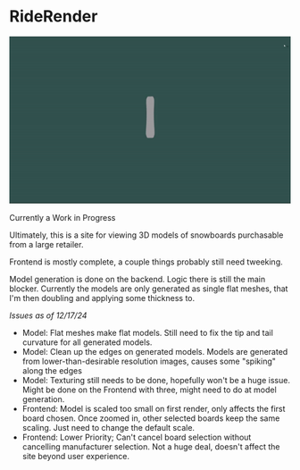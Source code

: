# RideRender
![Demo GIF](./demo.gif)

Currently a Work in Progress

Ultimately, this is a site for viewing 3D models of snowboards purchasable from a large retailer. 

Frontend is mostly complete, a couple things probably still need tweeking. 

Model generation is done on the backend. Logic there is still the main blocker. Currently the models are only generated as single flat meshes, that I'm then doubling and applying some thickness to. 

*Issues as of 12/17/24*
* Model: Flat meshes make flat models. Still need to fix the tip and tail curvature for all generated models.
* Model: Clean up the edges on generated models. Models are generated from lower-than-desirable resolution images, causes some "spiking" along the edges
* Model: Texturing still needs to be done, hopefully won't be a huge issue. Might be done on the Frontend with three, might need to do at model generation.
* Frontend: Model is scaled too small on first render, only affects the first board chosen. Once zoomed in, other selected boards keep the same scaling. Just need to change the default scale.
* Frontend: Lower Priority; Can't cancel board selection without cancelling manufacturer selection. Not a huge deal, doesn't affect the site beyond user experience. 
